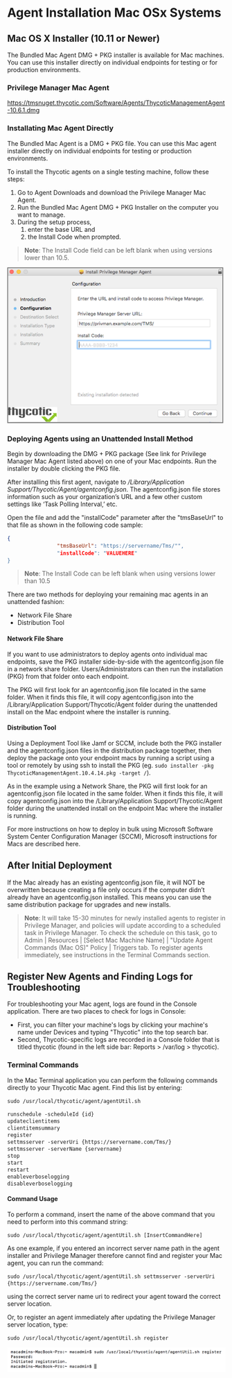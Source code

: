 [title]: # (Agent Installation Mac)
[tags]: # (Endpoint,Agent Installation,Registration,Mac)
[priority]: # (232)
# Agent Installation Mac OSx Systems

## Mac OS X Installer (10.11 or Newer)

The Bundled Mac Agent DMG + PKG installer is available for Mac machines. You can use this installer directly on individual endpoints for testing or for production environments.

### Privilege Manager Mac Agent
<!-- TODO: Version update -->
https://tmsnuget.thycotic.com/Software/Agents/ThycoticManagementAgent-10.6.1.dmg

### Installating Mac Agent Directly

The Bundled Mac Agent is a DMG + PKG file. You can use this Mac agent installer directly on individual endpoints for testing or production environments.

To install the Thycotic agents on a single testing machine, follow these steps:
1. Go to Agent Downloads and download the Privilege Manager Mac Agent.
1. Run the Bundled Mac Agent DMG + PKG Installer on the computer you want to manage.
1. During the setup process,
   1. enter the base URL and
   1. the Install Code when prompted.​

>**Note**:
>The Install Code field can be left blank when using versions lower than 10.5.

![Mac Agent Install Code field](images/mac/install_code.png)

### Deploying Agents using an Unattended Install Method

Begin by downloading the DMG + PKG package (See link for Privilege Manager Mac Agent listed above) on one of your Mac endpoints. Run the installer by double clicking the PKG file.  

After installing this first agent, navigate to _/Library/Application Support/Thycotic/Agent/agentconfig.json_. The agentconfig.json file stores information such as your organization’s URL and a few other custom settings like ‘Task Polling Interval,’ etc.

Open the file and add the "installCode" parameter after the "tmsBaseUrl" to that file as shown in the following code sample:
 
```json
{
                "tmsBaseUrl": "https://servername/Tms/"",
                "installCode": "VALUEHERE"
}
```

>**Note**:
>The Install Code can be left blank when using versions lower than 10.5

There are two methods for deploying your remaining mac agents in an unattended fashion:

* Network File Share
* Distribution Tool  

#### Network File Share

If you want to use administrators to deploy agents onto individual mac endpoints, save the PKG installer side-by-side with the agentconfig.json file in a network share folder. Users/Administrators can then run the installation (PKG) from that folder onto each endpoint.  

The PKG will first look for an agentconfig.json file located in the same folder. When it finds this file, it will copy agentconfig.json into the /Library/Application Support/Thycotic/Agent folder during the unattended install on the Mac endpoint where the installer is running.

#### Distribution Tool

Using a Deployment Tool like Jamf or SCCM, include both the PKG installer and the agentconfig.json files in the distribution package together, then deploy the package onto your endpoint macs by running a script using a tool or remotely by using ssh to install the PKG (eg. ```sudo installer -pkg ThycoticManagementAgent.10.4.14.pkg -target /```).  

As in the example using a Network Share, the PKG will first look for an agentconfig.json file located in the same folder. When it finds this file, it will copy agentconfig.json into the /Library/Application Support/Thycotic/Agent folder during the unattended install on the endpoint Mac where the installer is running.

For more instructions on how to deploy in bulk using Microsoft Software System Center Configuration Manager (SCCM), Microsoft instructions for Macs are described here. 

## After Initial Deployment

If the Mac already has an existing agentconfig.json file, it will NOT be overwritten because creating a file only occurs if the computer didn’t already have an agentconfig.json installed. This means you can use the same distribution package for upgrades and new installs.

>**Note**:
>It will take 15-30 minutes for newly installed agents to register in Privilege Manager, and policies will update according to a scheduled task in Privilege Manager. To check the schedule on this task, go to Admin | Resources | [Select Mac Machine Name] | "Update Agent Commands (Mac OS)" Policy | Triggers tab. 
>To register agents immediately, see instructions in the Terminal Commands section.

## Register New Agents and Finding Logs for Troubleshooting

For troubleshooting your Mac agent, logs are found in the Console application. There are two places to check for logs in Console:

* First, you can filter your machine's logs by clicking your machine's name under Devices and typing "Thycotic" into the top search bar.
* Second, Thycotic-specific logs are recorded in a Console folder that is titled thycotic (found in the left side bar: Reports > /var/log > thycotic).

### Terminal Commands

In the Mac Terminal application you can perform the following commands directly to your Thycotic Mac agent. Find this list by entering: 

```shell
sudo /usr/local/thycotic/agent/agentUtil.sh
```

```shell
runschedule -scheduleId {id}
updateclientitems
clientitemsummary
register
settmsserver -serverUri {https://servername.com/Tms/}
settmsserver -serverName {servername}
stop
start
restart
enableverboselogging
disableverboselogging
```

#### Command Usage

To perform a command, insert the name of the above command that you need to perform into this command string:  

```shell
sudo /usr/local/thycotic/agent/agentUtil.sh [InsertCommandHere]
```

As one example, if you entered an incorrect server name path in the agent installer and Privilege Manager therefore cannot find and register your Mac agent, you can run the command:
  
```shell
sudo /usr/local/thycotic/agent/agentUtil.sh settmsserver -serverUri {https://servername.com/Tms/}
```

using the correct server name uri to redirect your agent toward the correct server location.

Or, to register an agent immediately after updating the Privilege Manager server location, type:

```shell
sudo /usr/local/thycotic/agent/agentUtil.sh register
```

   ![Agent Registration via Terminal Command](images/agent/mac-man-reg.png)

